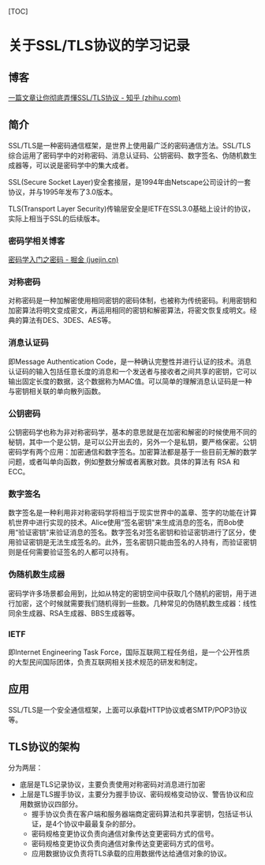 [TOC]

# 关于SSL/TLS协议的学习记录

## 博客

[一篇文章让你彻底弄懂SSL/TLS协议 - 知乎 (zhihu.com)](https://zhuanlan.zhihu.com/p/133375078)

## 简介

SSL/TLS是一种密码通信框架，是世界上使用最广泛的密码通信方法。SSL/TLS综合运用了密码学中的对称密码、消息认证码、公钥密码、数字签名、伪随机数生成器等，可以说是密码学中的集大成者。

SSL(Secure Socket Layer)安全套接层，是1994年由Netscape公司设计的一套协议，并与1995年发布了3.0版本。

TLS(Transport Layer Security)传输层安全是IETF在SSL3.0基础上设计的协议，实际上相当于SSL的后续版本。

### 密码学相关博客

[密码学入门之密码 - 掘金 (juejin.cn)](https://juejin.cn/post/6844903933245128718)

### 对称密码

对称密码是一种加解密使用相同密钥的密码体制，也被称为传统密码。利用密钥和加密算法将明文变成密文，再运用相同的密钥和解密算法，将密文恢复成明文。经典的算法有DES、3DES、AES等。

### 消息认证码

即Message Authentication Code，是一种确认完整性并进行认证的技术。消息认证码的输入包括任意长度的消息和一个发送者与接收者之间共享的密钥，它可以输出固定长度的数据，这个数据称为MAC值。可以简单的理解消息认证码是一种与密钥相关联的单向散列函数。

### 公钥密码

公钥密码学也称为非对称密码学，基本的意思就是在加密和解密的时候使用不同的秘钥，其中一个是公钥，是可以公开出去的，另外一个是私钥，要严格保密。公钥密码学有两个应用：加密通信和数字签名。加密算法都是基于一些目前无解的数学问题，或者叫单向函数，例如整数分解或者离散对数。具体的算法有 RSA 和 ECC。

### 数字签名

数字签名是一种利用非对称密码学将相当于现实世界中的盖章、签字的功能在计算机世界中进行实现的技术。Alice使用“签名密钥"来生成消息的签名，而Bob使用“验证密钥"来验证消息的签名。数字签名对签名密钥和验证密钥进行了区分，使用验证密钥是无法生成签名的。此外，签名密钥只能由签名的人持有，而验证密钥则是任何需要验证签名的人都可以持有。

### 伪随机数生成器

密码学许多场景都会用到，比如从特定的密钥空间中获取几个随机的密钥，用于进行加密，这个时候就需要我们随机得到一些数。几种常见的伪随机数生成器：线性同余生成器、RSA生成器、BBS生成器等。

### IETF

即Internet Engineering Task Force，国际互联网工程任务组，是一个公开性质的大型民间国际团体，负责互联网相关技术规范的研发和制定。

## 应用

SSL/TLS是一个安全通信框架，上面可以承载HTTP协议或者SMTP/POP3协议等。

## TLS协议的架构

分为两层：

- 底层是TLS记录协议，主要负责使用对称密码对消息进行加密
- 上层是TLS握手协议，主要分为握手协议、密码规格变动协议、警告协议和应用数据协议四部分。
  - 握手协议负责在客户端和服务器端商定密码算法和共享密钥，包括证书认证，是4个协议中最最复杂的部分。
  - 密码规格变更协议负责向通信对象传达变更密码方式的信号。
  - 密码规格变更协议负责向通信对象传达变更密码方式的信号。
  - 应用数据协议负责将TLS承载的应用数据传达给通信对象的协议。

